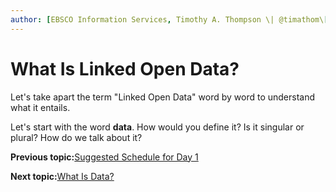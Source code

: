 ```yaml
---
author: [EBSCO Information Services, Timothy A. Thompson \| @timathom\[@indieweb.social\], timothy.thompson@yale.edu]
---
```


# What Is Linked Open Data?

Let's take apart the term "Linked Open Data" word by word to understand what it entails.

Let's start with the word **data**. How would you define it? Is it singular or plural? How do we talk about it?

**Previous topic:**[Suggested Schedule for Day 1](../../day_1/suggested_schedule.md)

**Next topic:**[What Is Data?](../../day_1/lesson_0/what_is_data.md)

